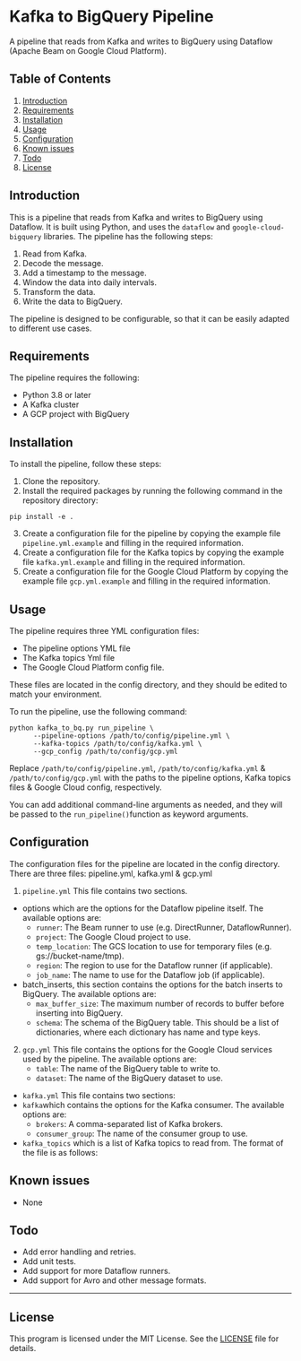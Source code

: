 # Kafka to BigQuery Pipeline

A pipeline that reads from Kafka and writes to BigQuery using Dataflow (Apache Beam on Google Cloud Platform).

## Table of Contents
1. [Introduction](#introduction)
2. [Requirements](#requirements)
3. [Installation](#installation)
4. [Usage](#usage)
5. [Configuration](#Configuration)
6. [Known issues](#Known_issues)
7. [Todo](#todo)
8. [License](#License)

## Introduction

This is a pipeline that reads from Kafka and writes to BigQuery using Dataflow.
It is built using Python, and uses the `dataflow` and `google-cloud-bigquery` libraries. 
The pipeline has the following steps:

1. Read from Kafka.
2. Decode the message.
3. Add a timestamp to the message.
4. Window the data into daily intervals.
5. Transform the data.
6. Write the data to BigQuery.

The pipeline is designed to be configurable, so that it can be easily adapted to different use cases.

## Requirements

The pipeline requires the following:

- Python 3.8 or later
- A Kafka cluster
- A GCP project with BigQuery

## Installation

To install the pipeline, follow these steps:

1. Clone the repository.
2. Install the required packages by running the following command in the repository directory:
```shell
pip install -e .
```
3. Create a configuration file for the pipeline by copying the example file `pipeline.yml.example` and filling in the required information.
4. Create a configuration file for the Kafka topics by copying the example file `kafka.yml.example` and filling in the required information. 
5. Create a configuration file for the Google Cloud Platform by copying the example file `gcp.yml.example` and filling in the required information.

## Usage

The pipeline requires three YML configuration files: 
- The pipeline options YML file
- The Kafka topics Yml file
- The Google Cloud Platform config file.

These files are located in the config directory, and they should be edited to match your environment.

To run the pipeline, use the following command:
```shell
python kafka_to_bq.py run_pipeline \
      --pipeline-options /path/to/config/pipeline.yml \
      --kafka-topics /path/to/config/kafka.yml \
      --gcp_config /path/to/config/gcp.yml
```
Replace `/path/to/config/pipeline.yml`, `/path/to/config/kafka.yml` & `/path/to/config/gcp.yml` with the paths to 
the pipeline options, Kafka topics files & Google Cloud config, respectively.

You can add additional command-line arguments as needed, and they will be passed to the `run_pipeline()`function as keyword arguments.

## Configuration
The configuration files for the pipeline are located in the config directory. There are three files: pipeline.yml, kafka.yml & gcp.yml

1. `pipeline.yml`
This file contains two sections.
- options which are the options for the Dataflow pipeline itself. The available options are:
  - `runner`: The Beam runner to use (e.g. DirectRunner, DataflowRunner). 
  - `project`: The Google Cloud project to use. 
  - `temp_location`: The GCS location to use for temporary files (e.g. gs://bucket-name/tmp). 
  - `region`: The region to use for the Dataflow runner (if applicable). 
  - `job_name`: The name to use for the Dataflow job (if applicable).
- batch_inserts, this section contains the options for the batch inserts to BigQuery. The available options are:
  - `max_buffer_size`: The maximum number of records to buffer before inserting into BigQuery.
  - `schema`: The schema of the BigQuery table. This should be a list of dictionaries, where each dictionary has name and type keys.

2. `gcp.yml`
This file contains the options for the Google Cloud services used by the pipeline. The available options are:
   - `table`: The name of the BigQuery table to write to. 
   - `dataset`: The name of the BigQuery dataset to use.

- `kafka.yml`
This file contains two sections:
- `kafka`which contains the options for the Kafka consumer. The available options are:
  - `brokers`: A comma-separated list of Kafka brokers. 
  - `consumer_group`: The name of the consumer group to use.
- `kafka_topics` which is a list of Kafka topics to read from. The format of the file is as follows:

## Known issues

- None

## Todo

- Add error handling and retries.
- Add unit tests.
- Add support for more Dataflow runners.
- Add support for Avro and other message formats.

***
## License

This program is licensed under the MIT License. See the [LICENSE](https://opensource.org/license/mit/) file for details.
